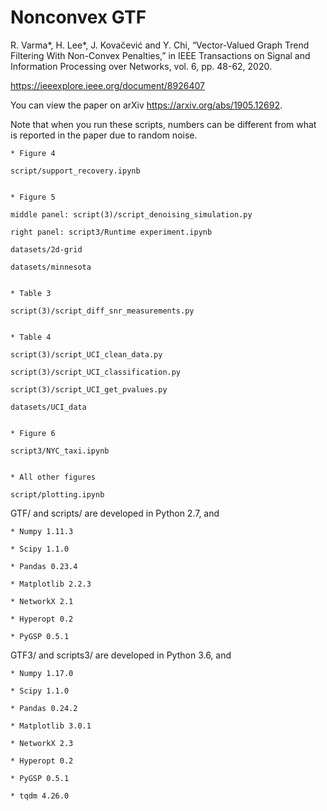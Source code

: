 <!-- #region -->
# Nonconvex GTF

R. Varma*, H. Lee*, J. Kovačević and Y. Chi, “Vector-Valued Graph Trend Filtering With Non-Convex Penalties,” in IEEE Transactions on Signal and Information Processing over Networks, vol. 6, pp. 48-62, 2020. 

https://ieeexplore.ieee.org/document/8926407

You can view the paper on arXiv https://arxiv.org/abs/1905.12692.

Note that when you run these scripts, numbers can be different from what is reported in the paper due to random noise.

	* Figure 4 
	
	script/support_recovery.ipynb
    
    
	* Figure 5
	
	middle panel: script(3)/script_denoising_simulation.py
	
	right panel: script3/Runtime experiment.ipynb
	
	datasets/2d-grid
	
	datasets/minnesota
	
	
	* Table 3
	
	script(3)/script_diff_snr_measurements.py


	* Table 4
	
	script(3)/script_UCI_clean_data.py
	
	script(3)/script_UCI_classification.py
	
	script(3)/script_UCI_get_pvalues.py
	
	datasets/UCI_data
    
    
	* Figure 6
	
	script3/NYC_taxi.ipynb
    
    
	* All other figures
	
	script/plotting.ipynb
<!-- #endregion -->

GTF/ and scripts/ are developed in Python 2.7, and
	
	* Numpy 1.11.3
	
	* Scipy 1.1.0
	
	* Pandas 0.23.4
	
	* Matplotlib 2.2.3
	
	* NetworkX 2.1
	
	* Hyperopt 0.2
	
	* PyGSP 0.5.1
    
GTF3/ and scripts3/ are developed in Python 3.6, and
	
	* Numpy 1.17.0
	
	* Scipy 1.1.0
	
	* Pandas 0.24.2
	
	* Matplotlib 3.0.1
	
	* NetworkX 2.3
	
	* Hyperopt 0.2
	
	* PyGSP 0.5.1
    	
	* tqdm 4.26.0

